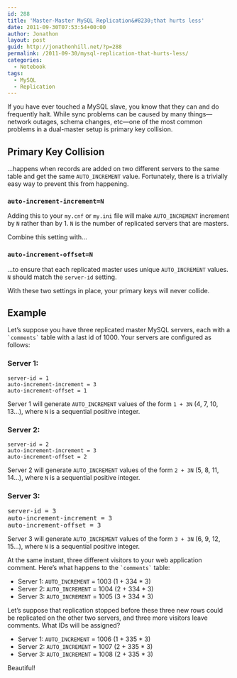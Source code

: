 ```yaml
---
id: 288
title: 'Master-Master MySQL Replication&#8230;that hurts less'
date: 2011-09-30T07:53:54+00:00
author: Jonathon
layout: post
guid: http://jonathonhill.net/?p=288
permalink: /2011-09-30/mysql-replication-that-hurts-less/
categories:
  - Notebook
tags:
  - MySQL
  - Replication
---
```

If you have ever touched a MySQL slave, you know that they can and do frequently halt. While sync problems can be caused by many things—network outages, schema changes, etc—one of the most common problems in a dual-master setup is primary key collision.

## Primary Key Collision

&#8230;happens when records are added on two different servers to the same table and get the same `AUTO_INCREMENT` value. Fortunately, there is a trivially easy way to prevent this from happening.

### `auto-increment-increment=N`

Adding this to your `my.cnf` or `my.ini` file will make `AUTO_INCREMENT` increment by `N` rather than by 1. `N` is the number of replicated servers that are masters.

Combine this setting with&#8230;

### `auto-increment-offset=N`

&#8230;to ensure that each replicated master uses unique `AUTO_INCREMENT` values. `N` should match the `server-id` setting.

With these two settings in place, your primary keys will never collide.<!--more-->

## Example

Let&#8217;s suppose you have three replicated master MySQL servers, each with a `` `comments` `` table with a last id of 1000. Your servers are configured as follows:

### Server 1:

    server-id = 1
    auto-increment-increment = 3
    auto-increment-offset = 1

Server 1 will generate `AUTO_INCREMENT` values of the form `1 + 3N` (4, 7, 10, 13&#8230;), where `N` is a sequential positive integer.

### Server 2:

    server-id = 2
    auto-increment-increment = 3
    auto-increment-offset = 2

Server 2 will generate `AUTO_INCREMENT` values of the form `2 + 3N` (5, 8, 11, 14&#8230;), where `N` is a sequential positive integer.

### Server 3:

<pre>server-id = 3
auto-increment-increment = 3
auto-increment-offset = 3</pre>

Server 3 will generate `AUTO_INCREMENT` values of the form `3 + 3N` (6, 9, 12, 15&#8230;), where `N` is a sequential positive integer.

At the same instant, three different visitors to your web application comment. Here&#8217;s what happens to the `` `comments` `` table:

  * Server 1: `AUTO_INCREMENT` = 1003 (1 + 334 * 3)
  * Server 2: `AUTO_INCREMENT` = 1004 (2 + 334 * 3)
  * Server 3: `AUTO_INCREMENT` = 1005 (3 + 334 * 3)

Let&#8217;s suppose that replication stopped before these three new rows could be replicated on the other two servers, and three more visitors leave comments. What IDs will be assigned?

  * Server 1: `AUTO_INCREMENT` = 1006 (1 + 335 * 3)
  * Server 2: `AUTO_INCREMENT` = 1007 (2 + 335 * 3)
  * Server 3: `AUTO_INCREMENT` = 1008 (2 + 335 * 3)

Beautiful!